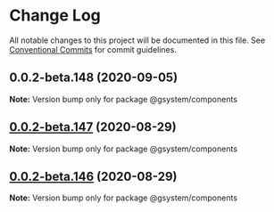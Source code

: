 # Change Log

All notable changes to this project will be documented in this file.
See [Conventional Commits](https://conventionalcommits.org) for commit guidelines.

## 0.0.2-beta.148 (2020-09-05)

**Note:** Version bump only for package @gsystem/components





## [0.0.2-beta.147](https://github.com/gstudioapp/gsystem/compare/@gsystem/components@0.0.2-beta.146...@gsystem/components@0.0.2-beta.147) (2020-08-29)

**Note:** Version bump only for package @gsystem/components





## [0.0.2-beta.146](https://github.com/gstudioapp/gsystem/compare/@gsystem/components@0.0.2-beta.145...@gsystem/components@0.0.2-beta.146) (2020-08-29)

**Note:** Version bump only for package @gsystem/components
